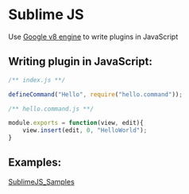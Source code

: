 # Sublime JS
	
Use [Google v8 engine](http://code.google.com/p/v8/) to write plugins in JavaScript

## Writing plugin in JavaScript:

```javascript
/** index.js **/

defineCommand("Hello", require("hello.command"));
```


```javascript
/** hello.command.js **/

module.exports = function(view, edit){
	view.insert(edit, 0, "HelloWorld");
}
```

## Examples:

[SublimeJS_Samples](https://github.com/akira-cn/SublimeJS_Samples)
